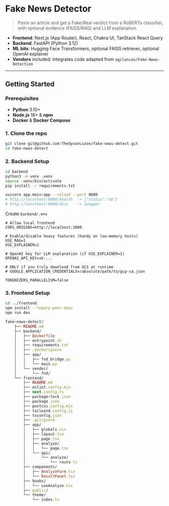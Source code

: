 # Fake News Detector
>Paste an article and get a Fake/Real verdict from a RoBERTa classifier, with optional evidence (FAISS/RAG) and LLM explanation.

- **Frontend**: Next.js (App Router), React, Chakra UI, TanStack React Query
- **Backend**: FastAPI (Python 3.12)
- **ML bits**: Hugging Face Transformers, optional FAISS retriever, optional OpenAI explainer
- **Vendors** included: integrates code adapted from `agilancan/Fake-News-Detection`

---

## Getting Started

### Prerequisites

- **Python** 3.10+  
- **Node.js** 18+ & **npm**  
- **Docker** & **Docker Compose**

### 1. Clone the repo

```bash
git clone git@github.com:ThedysonLuzon/fake-news-detect.git
cd fake-news-detect
```

### 2. Backend Setup
```bash
cd backend
python3 -m venv .venv
source .venv/bin/activate
pip install -r requirements.txt

uvicorn app.main:app --reload --port 8000
# http://localhost:8000/health  -> {"status":"ok"}
# http://localhost:8000/docs    -> Swagger
```
Create `backend/.env`
```
# Allow local frontend
CORS_ORIGINS=http://localhost:3000

# Enable/disable heavy features (handy on low-memory hosts)
USE_RAG=1
USE_EXPLAINER=1

# OpenAI key for LLM explanation (if USE_EXPLAINER=1)
OPENAI_API_KEY=sk-...

# ONLY if you truly download from GCS at runtime
# GOOGLE_APPLICATION_CREDENTIALS=/absolute/path/to/gcp-sa.json

TOKENIZERS_PARALLELISM=false
```

### 3. Frontend Setup
```bash
cd ../frontend
npm install --legacy-peer-deps
npm run dev
```

```ruby
fake-news-detect/
    ├── README.md
    ├── backend/
    │   ├── Dockerfile
    │   ├── entrypoint.sh
    │   ├── requirements.txt
    │   ├── .dockerignore
    │   ├── app/
    │   │   ├── fnd_bridge.py
    │   │   └── main.py
    │   └── vendor/
    │       └── fnd/
    └── frontend/
        ├── README.md
        ├── eslint.config.mjs
        ├── next.config.ts
        ├── package-lock.json
        ├── package.json
        ├── postcss.config.mjs
        ├── tailwind.config.js
        ├── tsconfig.json
        ├── .gitignore
        ├── app/
        │   ├── globals.css
        │   ├── layout.tsx
        │   ├── page.tsx
        │   ├── analyze/
        │   │   └── page.tsx
        │   └── api/
        │       └── analyze/
        │           └── route.ts
        ├── components/
        │   ├── AnalyzeForm.tsx
        │   └── ResultPanel.tsx
        ├── hooks/
        │   └── useAnalyze.tsx
        ├── public/
        └── theme/
            └── index.ts

```
